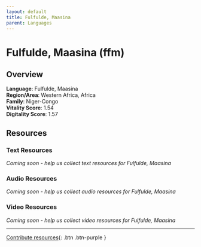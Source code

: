 ```yaml
---
layout: default
title: Fulfulde, Maasina
parent: Languages
---
```


# Fulfulde, Maasina (ffm)

## Overview

**Language**: Fulfulde, Maasina  
**Region/Area**: Western Africa, Africa  
**Family**: Niger-Congo  
**Vitality Score**: 1.54  
**Digitality Score**: 1.57  

## Resources

### Text Resources
*Coming soon - help us collect text resources for Fulfulde, Maasina*

### Audio Resources
*Coming soon - help us collect audio resources for Fulfulde, Maasina*

### Video Resources
*Coming soon - help us collect video resources for Fulfulde, Maasina*

---

[Contribute resources](https://fairtrain.github.io/){: .btn .btn-purple }
